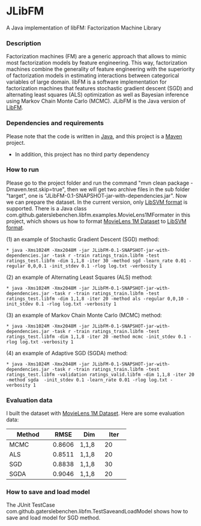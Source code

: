 JLibFM
=====

A Java implementation of libFM: Factorization Machine Library

### Description ###
Factorization machines (FM) are a generic approach that allows to mimic most factorization models by feature engineering. This way, factorization machines combine the generality of feature engineering with the superiority of factorization models in estimating interactions between categorical variables of large domain. libFM is a software implementation for factorization machines that features stochastic gradient descent (SGD) and alternating least squares (ALS) optimization as well as Bayesian inference using Markov Chain Monte Carlo (MCMC). 
JLibFM is the Java version of [LibFM](http://www.libfm.org/).

### Dependencies and requirements ###
Please note that the code is written in [Java](https://www.oracle.com/java/index.html), and this project is a [Maven](https://maven.apache.org/) project.

* In addition, this project has no third party dependency

### How to run ###
Please go to the project folder and run the command 
"mvn clean package -Dmaven.test.skip=true", then we will get two archive files in the sub folder "target", one is 
"JLibFM-0.1-SNAPSHOT-jar-with-dependencies.jar".
Now we can prepare the dataset. In the current version, only [LibSVM format](http://www.csie.ntu.edu.tw/~cjlin/libsvm/faq.html) is supported.
There is a Java class com.github.gaterslebenchen.libfm.examples.MovieLens1MFormater in this project, which shows us how to format [MovieLens 1M Dataset](https://grouplens.org/datasets/movielens/1m/) to [LibSVM format](http://www.csie.ntu.edu.tw/~cjlin/libsvm/faq.html).

(1) an example of Stochastic Gradient Descent (SGD) method:

    * java -Xms1024M -Xmx2048M -jar JLibFM-0.1-SNAPSHOT-jar-with-dependencies.jar -task r -train ratings_train.libfm -test ratings_test.libfm -dim 1,1,8 -iter 30 -method sgd -learn_rate 0.01 -regular 0,0,0.1 -init_stdev 0.1 -rlog log.txt -verbosity 1

(2) an example of Alternating Least Squares (ALS) method:

    * java -Xms1024M -Xmx2048M -jar JLibFM-0.1-SNAPSHOT-jar-with-dependencies.jar -task r -train ratings_train.libfm -test ratings_test.libfm -dim 1,1,8 -iter 20 -method als -regular 0,0,10 -init_stdev 0.1 -rlog log.txt -verbosity 1

(3) an example of Markov Chain Monte Carlo (MCMC) method:

    * java -Xms1024M -Xmx2048M -jar JLibFM-0.1-SNAPSHOT-jar-with-dependencies.jar -task r -train ratings_train.libfm -test ratings_test.libfm -dim 1,1,8 -iter 20 -method mcmc -init_stdev 0.1 -rlog log.txt -verbosity 1
    
(4) an example of Adaptive SGD (SGDA) method:

    * java -Xms1024M -Xmx2048M -jar JLibFM-0.1-SNAPSHOT-jar-with-dependencies.jar -task r -train ratings_train.libfm -test ratings_test.libfm -validation ratings_valid.libfm -dim 1,1,8 -iter 20 -method sgda  -init_stdev 0.1 -learn_rate 0.01 -rlog log.txt -verbosity 1
    
### Evaluation data ### 
I built the dataset with [MovieLens 1M Dataset](https://grouplens.org/datasets/movielens/1m/).
Here are some evaluation data:

<table>
  <thead>
    <tr>
      <th style="width: 100px;">Method</th>
      <th style="width: 50px;">RMSE</th>
      <th style="width: 50px;">Dim</th>
      <th style="width: 50px;">Iter</th>
    </tr>
  </thead>
  <tbody>
    <tr>
      <td>MCMC</td>
      <td>0.8606</td>
      <td>1,1,8</td>
      <td>20</td>
    </tr>
    <tr>
      <td>ALS</td>
      <td>0.8511</td>
      <td>1,1,8</td>
      <td>20</td>
    </tr> 
    <tr>
      <td>SGD</td>
      <td>0.8838</td>
      <td>1,1,8</td>
      <td>30</td>
    </tr> 
     <tr>
      <td>SGDA</td>
      <td>0.9046</td>
      <td>1,1,8</td>
      <td>20</td>
    </tr> 
  </tbody>
</table>

### How to save and load model ###
The JUnit TestCase com.github.gaterslebenchen.libfm.TestSaveandLoadModel shows how to save and load model for SGD method.